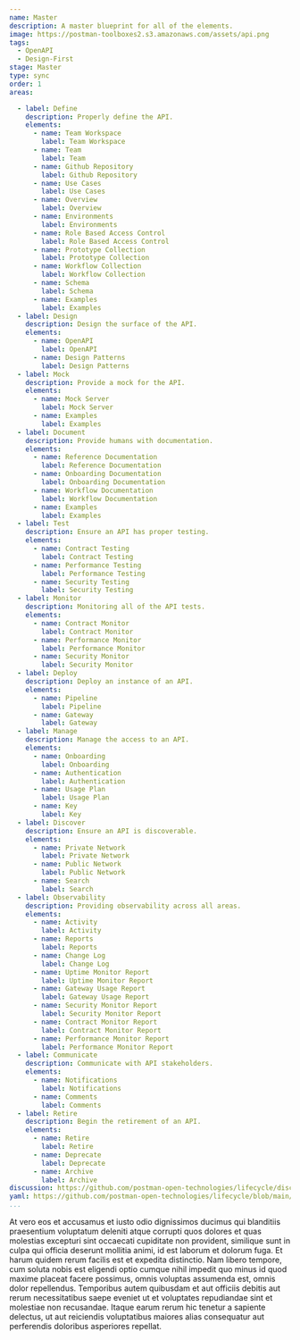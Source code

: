 ```yaml
---
name: Master
description: A master blueprint for all of the elements.
image: https://postman-toolboxes2.s3.amazonaws.com/assets/api.png
tags:
  - OpenAPI
  - Design-First
stage: Master
type: sync
order: 1
areas:  

  - label: Define
    description: Properly define the API.
    elements:
      - name: Team Workspace
        label: Team Workspace
      - name: Team
        label: Team        
      - name: Github Repository
        label: Github Repository
      - name: Use Cases
        label: Use Cases
      - name: Overview
        label: Overview     
      - name: Environments
        label: Environments             
      - name: Role Based Access Control
        label: Role Based Access Control  
      - name: Prototype Collection
        label: Prototype Collection  
      - name: Workflow Collection
        label: Workflow Collection    
      - name: Schema
        label: Schema 
      - name: Examples
        label: Examples                                            
  - label: Design
    description: Design the surface of the API.
    elements:
      - name: OpenAPI
        label: OpenAPI
      - name: Design Patterns
        label: Design Patterns        
  - label: Mock
    description: Provide a mock for the API.
    elements:
      - name: Mock Server
        label: Mock Server
      - name: Examples
        label: Examples 
  - label: Document
    description: Provide humans with documentation.  
    elements:
      - name: Reference Documentation
        label: Reference Documentation
      - name: Onboarding Documentation
        label: Onboarding Documentation   
      - name: Workflow Documentation
        label: Workflow Documentation           
      - name: Examples
        label: Examples              
  - label: Test
    description: Ensure an API has proper testing.  
    elements:
      - name: Contract Testing
        label: Contract Testing   
      - name: Performance Testing
        label: Performance Testing   
      - name: Security Testing
        label: Security Testing   
  - label: Monitor
    description: Monitoring all of the API tests.
    elements:
      - name: Contract Monitor
        label: Contract Monitor   
      - name: Performance Monitor
        label: Performance Monitor   
      - name: Security Monitor
        label: Security Monitor                          
  - label: Deploy
    description: Deploy an instance of an API.   
    elements:
      - name: Pipeline
        label: Pipeline
      - name: Gateway
        label: Gateway     
  - label: Manage
    description: Manage the access to an API.
    elements:
      - name: Onboarding
        label: Onboarding
      - name: Authentication
        label: Authentication   
      - name: Usage Plan
        label: Usage Plan    
      - name: Key
        label: Key       
  - label: Discover
    description: Ensure an API is discoverable. 
    elements:
      - name: Private Network
        label: Private Network   
      - name: Public Network
        label: Public Network   
      - name: Search
        label: Search 
  - label: Observability
    description: Providing observability across all areas.
    elements:
      - name: Activity
        label: Activity 
      - name: Reports
        label: Reports
      - name: Change Log
        label: Change Log       
      - name: Uptime Monitor Report
        label: Uptime Monitor Report   
      - name: Gateway Usage Report
        label: Gateway Usage Report  
      - name: Security Monitor Report
        label: Security Monitor Report
      - name: Contract Monitor Report
        label: Contract Monitor Report    
      - name: Performance Monitor Report
        label: Performance Monitor Report                                         
  - label: Communicate
    description: Communicate with API stakeholders.    
    elements:
      - name: Notifications
        label: Notifications  
      - name: Comments
        label: Comments                          
  - label: Retire
    description: Begin the retirement of an API.      
    elements:
      - name: Retire
        label: Retire  
      - name: Deprecate
        label: Deprecate    
      - name: Archive
        label: Archive      
discussion: https://github.com/postman-open-technologies/lifecycle/discussions/20     
yaml: https://github.com/postman-open-technologies/lifecycle/blob/main/_blueprints/master.md      
...
```

<p>At vero eos et accusamus et iusto odio dignissimos ducimus qui blanditiis praesentium voluptatum deleniti atque corrupti quos dolores et quas molestias excepturi sint occaecati cupiditate non provident, similique sunt in culpa qui officia deserunt mollitia animi, id est laborum et dolorum fuga. Et harum quidem rerum facilis est et expedita distinctio. Nam libero tempore, cum soluta nobis est eligendi optio cumque nihil impedit quo minus id quod maxime placeat facere possimus, omnis voluptas assumenda est, omnis dolor repellendus. Temporibus autem quibusdam et aut officiis debitis aut rerum necessitatibus saepe eveniet ut et voluptates repudiandae sint et molestiae non recusandae. Itaque earum rerum hic tenetur a sapiente delectus, ut aut reiciendis voluptatibus maiores alias consequatur aut perferendis doloribus asperiores repellat.</p>